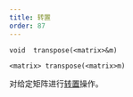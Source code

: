 ```yaml
---
title: 转置
order: 87
---
```

`void  transpose(<matrix>&m)`

`<matrix> transpose(<matrix>m)`

对给定矩阵进行[转置](http://en.wikipedia.org/wiki/Transpose)操作。